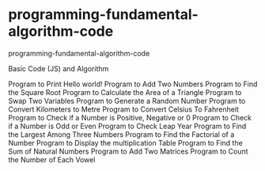 # programming-fundamental-algorithm-code
programming-fundamental-algorithm-code

Basic Code (JS) and Algorithm

Program to Print Hello world!
Program to Add Two Numbers
Program to Find the Square Root
Program to Calculate the Area of a Triangle
Program to Swap Two Variables
Program to Generate a Random Number
Program to Convert Kilometers to Metre
Program to Convert Celsius To Fahrenheit
Program to Check if a Number is Positive, Negative or 0
Program to Check if a Number is Odd or Even
Program to Check Leap Year
Program to Find the Largest Among Three Numbers
Program to Find the Factorial of a Number
Program to Display the multiplication Table
Program to Find the Sum of Natural Numbers
Program to Add Two Matrices
Program to Count the Number of Each Vowel
